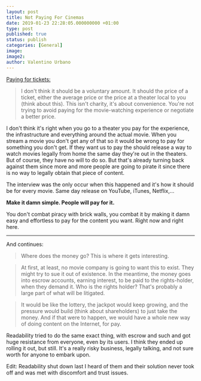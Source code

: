 ```yaml
---
layout: post
title: Not Paying For Cinemas
date: 2019-01-23 22:28:05.000000000 +01:00
type: post
published: true
status: publish
categories: [General]
image:
image2:
author: Valentino Urbano
---
```


[Paying for tickets:](http://scripting.com/2015/02/24/howToFixTheInternetEconomy.html)

> I don't think it should be a voluntary amount. It should the price of a ticket, either the average price or the price at a theater local to you (think about this). This isn't charity, it's about convenience. You're not trying to avoid paying for the movie-watching experience or negotiate a better price.

I don't think it's right when you go to a theater you pay for the experience, the infrastructure and everything around the actual movie. When you stream a movie you don't get any of that so it would be wrong to pay for something you don't get. If they want us to pay the should release a way to watch movies legally from home the same day they're out in the theaters. But of course, they have no will to do so. But that's already turning back against them since more and more people are going to pirate it since there is no way to legally obtain that piece of content.

The interview was the only occur when this happened and it's how it should be for every movie. Same day release on YouTube, iTunes, Netflix,...

**Make it damn simple. People will pay for it.**

You don't combat piracy with brick walls, you combat it by making it damn easy and effortless to pay for the content you want. Right now and right here.

<hr>

And continues:

> Where does the money go?
> This is where it gets interesting.

> At first, at least, no movie company is going to want this to exist. They might try to sue it out of existence. In the meantime, the money goes into escrow accounts, earning interest, to be paid to the rights-holder, when they demand it. Who is the rights holder? That's probably a large part of what will be litigated.

> It would be like the lottery, the jackpot would keep growing, and the pressure would build (think about shareholders) to just take the money. And if that were to happen, we would have a whole new way of doing content on the Internet, for pay.

Readability tried to do the same exact thing, with escrow and such and got huge resistance from everyone, even by its users. I think they ended up rolling it out, but still. It's a really risky business, legally talking, and not sure worth for anyone to embark upon.

Edit: Readability shut down last I heard of them and their solution never took off and was met with discomfort and trust issues.
